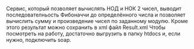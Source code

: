 Сервис, который позволяет вычислять НОД и НОК 2 чисел, выводит последователньость Фибоначчи до определённого числа и позволяет вычислить сумму и произведение чисел по заданному модулю. Кроме этого результат можно сохранить в xml файл Result.xml
Чтобы посмотреть на работу, достаточно выгрузить в папку htdocs и, если нужно, подключить soap.
